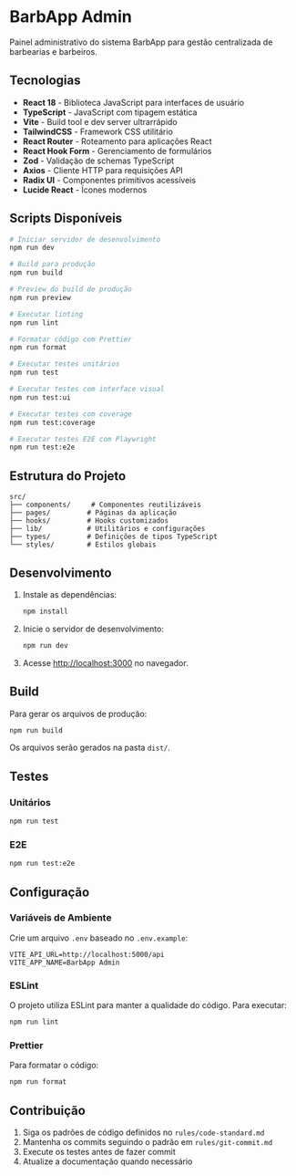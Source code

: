# BarbApp Admin

Painel administrativo do sistema BarbApp para gestão centralizada de barbearias e barbeiros.

## Tecnologias

- **React 18** - Biblioteca JavaScript para interfaces de usuário
- **TypeScript** - JavaScript com tipagem estática
- **Vite** - Build tool e dev server ultrarrápido
- **TailwindCSS** - Framework CSS utilitário
- **React Router** - Roteamento para aplicações React
- **React Hook Form** - Gerenciamento de formulários
- **Zod** - Validação de schemas TypeScript
- **Axios** - Cliente HTTP para requisições API
- **Radix UI** - Componentes primitivos acessíveis
- **Lucide React** - Ícones modernos

## Scripts Disponíveis

```bash
# Iniciar servidor de desenvolvimento
npm run dev

# Build para produção
npm run build

# Preview do build de produção
npm run preview

# Executar linting
npm run lint

# Formatar código com Prettier
npm run format

# Executar testes unitários
npm run test

# Executar testes com interface visual
npm run test:ui

# Executar testes com coverage
npm run test:coverage

# Executar testes E2E com Playwright
npm run test:e2e
```

## Estrutura do Projeto

```
src/
├── components/     # Componentes reutilizáveis
├── pages/         # Páginas da aplicação
├── hooks/         # Hooks customizados
├── lib/           # Utilitários e configurações
├── types/         # Definições de tipos TypeScript
└── styles/        # Estilos globais
```

## Desenvolvimento

1. Instale as dependências:
   ```bash
   npm install
   ```

2. Inicie o servidor de desenvolvimento:
   ```bash
   npm run dev
   ```

3. Acesse [http://localhost:3000](http://localhost:3000) no navegador.

## Build

Para gerar os arquivos de produção:

```bash
npm run build
```

Os arquivos serão gerados na pasta `dist/`.

## Testes

### Unitários
```bash
npm run test
```

### E2E
```bash
npm run test:e2e
```

## Configuração

### Variáveis de Ambiente

Crie um arquivo `.env` baseado no `.env.example`:

```env
VITE_API_URL=http://localhost:5000/api
VITE_APP_NAME=BarbApp Admin
```

### ESLint

O projeto utiliza ESLint para manter a qualidade do código. Para executar:

```bash
npm run lint
```

### Prettier

Para formatar o código:

```bash
npm run format
```

## Contribuição

1. Siga os padrões de código definidos no `rules/code-standard.md`
2. Mantenha os commits seguindo o padrão em `rules/git-commit.md`
3. Execute os testes antes de fazer commit
4. Atualize a documentação quando necessário
